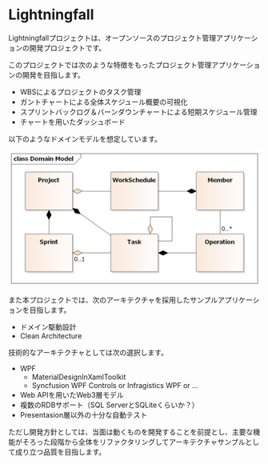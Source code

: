 # Lightningfall

Lightningfallプロジェクトは、オープンソースのプロジェクト管理アプリケーションの開発プロジェクトです。

このプロジェクトでは次のような特徴をもったプロジェクト管理アプリケーションの開発を目指します。

* WBSによるプロジェクトのタスク管理
* ガントチャートによる全体スケジュール概要の可視化
* スプリントバックログ＆バーンダウンチャートによる短期スケジュール管理
* チャートを用いたダッシュボード

以下のようなドメインモデルを想定しています。

![](DomainModel.png)

また本プロジェクトでは、次のアーキテクチャを採用したサンプルアプリケーションを目指します。

* ドメイン駆動設計
* Clean Architecture

技術的なアーキテクチャとしては次の選択します。

* WPF
    * MaterialDesignInXamlToolkit
    * Syncfusion WPF Controls or Infragistics WPF or ...
* Web APIを用いたWeb3層モデル
* 複数のRDBサポート（SQL ServerとSQLiteくらいか？）
* Presentasion層以外の十分な自動テスト

ただし開発方針としては、当面は動くものを開発することを前提とし、主要な機能がそろった段階から全体をリファクタリングしてアーキテクチャサンプルとして成り立つ品質を目指します。
